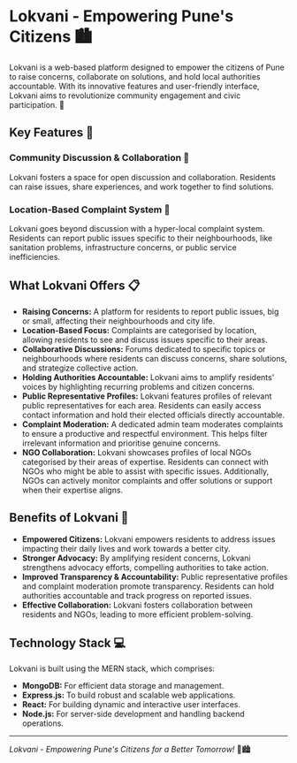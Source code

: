 # Lokvani - Empowering Pune's Citizens 🏙️

Lokvani is a web-based platform designed to empower the citizens of Pune to raise concerns, collaborate on solutions, and hold local authorities accountable. With its innovative features and user-friendly interface, Lokvani aims to revolutionize community engagement and civic participation. 🌟

## Key Features 🚀

### Community Discussion & Collaboration 💬
Lokvani fosters a space for open discussion and collaboration. Residents can raise issues, share experiences, and work together to find solutions.

### Location-Based Complaint System 📍
Lokvani goes beyond discussion with a hyper-local complaint system. Residents can report public issues specific to their neighbourhoods, like sanitation problems, infrastructure concerns, or public service inefficiencies.

## What Lokvani Offers 📋

- **Raising Concerns:** A platform for residents to report public issues, big or small, affecting their neighbourhoods and city life.
- **Location-Based Focus:** Complaints are categorised by location, allowing residents to see and discuss issues specific to their areas.
- **Collaborative Discussions:** Forums dedicated to specific topics or neighbourhoods where residents can discuss concerns, share solutions, and strategize collective action.
- **Holding Authorities Accountable:** Lokvani aims to amplify residents' voices by highlighting recurring problems and citizen concerns.
- **Public Representative Profiles:** Lokvani features profiles of relevant public representatives for each area. Residents can easily access contact information and hold their elected officials directly accountable.
- **Complaint Moderation:** A dedicated admin team moderates complaints to ensure a productive and respectful environment. This helps filter irrelevant information and prioritise genuine concerns.
- **NGO Collaboration:** Lokvani showcases profiles of local NGOs categorised by their areas of expertise. Residents can connect with NGOs who might be able to assist with specific issues. Additionally, NGOs can actively monitor complaints and offer solutions or support when their expertise aligns.

## Benefits of Lokvani 🌟

- **Empowered Citizens:** Lokvani empowers residents to address issues impacting their daily lives and work towards a better city.
- **Stronger Advocacy:** By amplifying resident concerns, Lokvani strengthens advocacy efforts, compelling authorities to take action.
- **Improved Transparency & Accountability:** Public representative profiles and complaint moderation promote transparency. Residents can hold authorities accountable and track progress on reported issues.
- **Effective Collaboration:** Lokvani fosters collaboration between residents and NGOs, leading to more efficient problem-solving.

## Technology Stack 💻

Lokvani is built using the MERN stack, which comprises:

- **MongoDB:** For efficient data storage and management.
- **Express.js:** To build robust and scalable web applications.
- **React:** For building dynamic and interactive user interfaces.
- **Node.js:** For server-side development and handling backend operations.

---

*Lokvani - Empowering Pune's Citizens for a Better Tomorrow!* 🌟🏙️